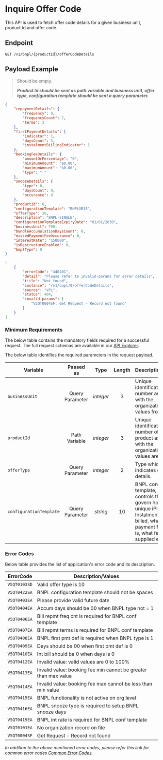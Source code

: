 # Inquire Offer Code

This API is used to fetch offer code details for a given business unit, product Id and offer code.

## Endpoint

`GET /v1/bnpl/{productId}/offerCodeDetails`

## Payload Example

<!--
type: tab
titles: Request, Response, Error
-->

>Should be empty.
>
>***Product Id should be sent as path variable and business unit, offer type, configuration template should be sent a query parameter.***

<!--
type: tab
-->

```json
{
    "repaymentDetails": {
        "frequency": 0,
        "frequencyCount": 7,
        "terms": 3
    },
    "firstPaymentDetails": {
        "indicator": 1,
        "daysCount": 5,
        "instalmentBiilingIndicator": 1
    },
    "bookingFeeDetails": {
        "amountOrPercentage": "0",
        "minimumAmount": "$0.00",
        "maximumAmount": "$0.00",
        "type": " "
    },
    "snoozeDetails": {
        "type": 0,
        "daysCount": 0,
        "occurance": 0
    },
    "productId": 0,
    "configurationTemplate": "BNPLVR15",
    "offerType": 10,
    "description": "BNPL-SINGLE",
    "configurationTemplateExpiryDate": "01/01/2030",
    "businessUnit": 700,
    "bundleAccumulationDaysCount": 0,
    "missedPaymentFeeOccurance": 0,
    "interestRate": "150000",
    "isRestructureEnabled": 0,
    "bnplType": 0
}
```

<!--
type: tab
-->

```json
[
    {
        "errorCode": "440401",
        "detail": "Please refer to invalid-params for error details",
        "title": "Not found",
        "instance": "/v1/bnpl/0/offerCodeDetails",
        "source": "VPL",
        "status": 404,
        "invalid-params": [
            "V5QT0004SF: Get Request - Record not found"
        ]
    }
]
```

<!-- type: tab-end -->

### Minimum Requirements

The below table contains the mandatory fields required for a successful request. The full request schemas are available in our [API Explorer](../api/?type=get&path=/v1/bnpl/{productId}/offerCodeDetails).

The below table identifies the required parameters in the request payload.

| Variable | Passed as | Type | Length | Description/Values |
| -------- | :-------: | :--: | :------------: | ------------------ |
| `businessUnit` | Query Parameter | *integer* | 3 | Unique identification number associated with the organization. Valid values from 1-998. |
| `productId` | Path Variable | *integer* | 3 | Unique identification number of the product associated with the organization. Valid values are 1-998. |
| `offerType` | Query Parameter | *integer* | 2 | Type which indicates offer details. |
| `configurationTemplate` | Query Parameter | *string* | 10 | BNPL configuration template, set of controls that govern how each unique iPlan (BNPL Instalment Plan) is billed, what the payment frequency is, what fees are supplied etc. |

### Error Codes

Below table provides the list of application's error code and its description.

| ErrorCode |  Description/Values |
| --------  | ------------------ |
| `V5QT0103SD` | Valid offer type is 10 |
| `V5QT0422SA` | BNPL configuration template should not be spaces |
| `V5QT0403EA` | Please provide valid future date |
| `V5QT0404EA` | Accum days should be 00 when BNPL type not = 1 |
| `V5QT0406EA` | Bill repmt freq cnt is required for BNPL conf template |
| `V5QT0407EA` | Bill repmt terms is required for BNPL conf template |
| `V5QT0408EA` | BNPL first pmt def is required when BNPL type is 1 |
| `V5QT0409EA` | Days should be 00 when first pmt def is 0 |
| `V5QT0410EA` | Int bill should be 0 when days is 0 |
| `V5QT0412EA` | Invalid value: valid values are 0 to 100% |
| `V5QT0413EA` | Invalid value: booking fee min cannot be greater than max value |
| `V5QT0414EA` | Invalid value: booking fee max cannot be less than min value |
| `V5QT0415EA` | BNPL functionality is not active on org level |
| `V5QT0416EA` | BNPL snooze type is required to setup BNPL snooze days |
| `V5QT0419EA` | BNPL int rate is required for BNPL conf template |
| `V5QT0101EA` | No organization record on file |
| `V5QT0004SF` | Get Request - Record not found |

*In addition to the above mentioned error codes, please refer this link for common error codes [Common Error Codes](?path=docs/Common_Error_Code.md).*
